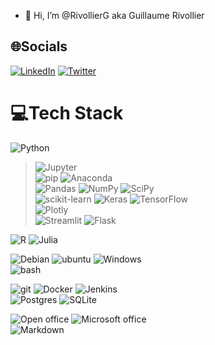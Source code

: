 - 👋 Hi, I’m @RivollierG aka Guillaume Rivollier

<!--- - 🌱 I’m currently learning ML& data science in The campus numerique in the Alps

- 📫 Find more about me on https://rivollierg.github.io/ (might still be WIP)
--->
## 🌐Socials
[![LinkedIn](https://img.shields.io/badge/LinkedIn-%230077B5.svg?logo=linkedin&logoColor=white)](https://linkedin.com/in/guillaume-rivollier) [![Twitter](https://img.shields.io/badge/Twitter-%231DA1F2.svg?logo=Twitter&logoColor=white)](https://twitter.com/g_rivollier) 

# 💻Tech Stack
![Python](https://img.shields.io/badge/python-3670A0?style=for-the-badge&logo=python&logoColor=white)  
> ![Jupyter](https://img.shields.io/badge/Jupyter-%0AF37626.svg?style=for-the-badge&logo=Jupyter&logoColor=white&colorB=F37626)  
> ![pip](https://img.shields.io/badge/PyPI-3775A9%0A?style=for-the-badge&logo=PyPi&logoColor=white&colorB=3775A9) ![Anaconda](https://img.shields.io/badge/Anaconda-%2344A833.svg?style=for-the-badge&logo=anaconda&logoColor=white)  
> ![Pandas](https://img.shields.io/badge/pandas-%23150458.svg?style=for-the-badge&logo=pandas&logoColor=white) ![NumPy](https://img.shields.io/badge/numpy-%23013243.svg?style=for-the-badge&logo=numpy&logoColor=white&colorA=#013243&colorB=#013243) ![SciPy](https://img.shields.io/badge/SciPy-%230C55A5.svg?style=for-the-badge&logo=scipy&logoColor=%white)  
> ![scikit-learn](https://img.shields.io/badge/scikit--learn-%23F7931E.svg?style=for-the-badge&logo=scikit-learn&logoColor=white) ![Keras](https://img.shields.io/badge/Keras-%23D00000.svg?style=for-the-badge&logo=Keras&logoColor=white) ![TensorFlow](https://img.shields.io/badge/TensorFlow-%23FF6F00.svg?style=for-the-badge&logo=TensorFlow&logoColor=white)  
> ![Plotly](https://img.shields.io/badge/Plotly-%233F4F75.svg?style=for-the-badge&logo=plotly&logoColor=white)  
> ![Streamlit](https://img.shields.io/badge/streamlit-FF4B4B%0A?style=for-the-badge&logo=streamlit&logoColor=white&colorB=FF4B4B)  ![Flask](https://img.shields.io/badge/flask-%23000.svg?style=for-the-badge&logo=flask&logoColor=white)  

![R](https://img.shields.io/badge/r-%23276DC3.svg?style=for-the-badge&logo=r&logoColor=white) ![Julia](https://img.shields.io/badge/-Julia-9558B2?style=for-the-badge&logo=julia&logoColor=white)   

![Debian](https://img.shields.io/badge/Debian-%23A81D33?style=for-the-badge&logo=Debian&logoColor=white&colorB=A81D33)  ![ubuntu](https://img.shields.io/badge/Ubuntu-%23E95420?style=for-the-badge&logo=Ubuntu&logoColor=white&colorB=E95420) ![Windows](https://img.shields.io/badge/Windows-%230078D6%0A?style=for-the-badge&logo=Windows&logoColor=white&colorB=0078D6)  
![bash](https://img.shields.io/badge/Bash-%234EAA25?style=for-the-badge&logo=GNU%20Bash&logoColor=white&colorB=4EAA25)  

![git](https://img.shields.io/badge/Git-%0A%23F05032%0A?style=for-the-badge&logo=Git&logoColor=white) ![Docker](https://img.shields.io/badge/docker-%230db7ed.svg?style=for-the-badge&logo=docker&logoColor=white) ![Jenkins](https://img.shields.io/badge/jenkins-%232C5263.svg?style=for-the-badge&logo=jenkins&logoColor=white)  
![Postgres](https://img.shields.io/badge/postgres-%23316192.svg?style=for-the-badge&logo=postgresql&logoColor=white) ![SQLite](https://img.shields.io/badge/sqlite-%2307405e.svg?style=for-the-badge&logo=sqlite&logoColor=white)  

![Open office](https://img.shields.io/badge/OpenOffice-%0A%230E85CD?style=for-the-badge&logo=Apache%20OpenOffice&logoColor=white&colorB=0E85CD) ![Microsoft office](https://img.shields.io/badge/Microsoft%20Office-%0A%23D83B01?style=for-the-badge&logo=Microsoft%20Office&logoColor=white&colorB=D83B01)  
![Markdown](https://img.shields.io/badge/markdown-%23000000.svg?style=for-the-badge&logo=markdown&logoColor=white)
<!---
RivollierG/RivollierG is a ✨ special ✨ repository because its `README.md` (this file) appears on your GitHub profile.
You can click the Preview link to take a look at your changes.

# 📊GitHub Stats :
![](https://github-readme-stats.vercel.app/api?username=RivollierG&theme=radical&hide_border=false&include_all_commits=false&count_private=false)<br/>
![](https://github-readme-streak-stats.herokuapp.com/?user=RivollierG&theme=radical&hide_border=false)<br/>
![](https://github-readme-stats.vercel.app/api/top-langs/?username=RivollierG&theme=radical&hide_border=false&include_all_commits=false&count_private=false&layout=compact)

---
[![](https://visitcount.itsvg.in/api?id=RivollierG&icon=0&color=0)](https://visitcount.itsvg.in)

--->

